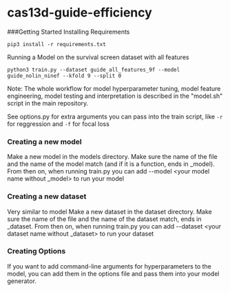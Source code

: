 # cas13d-guide-efficiency

###Getting Started
Installing Requirements
```
pip3 install -r requirements.txt
```
Running a Model on the survival screen dataset with all features
```
python3 train.py --dataset guide_all_features_9f --model guide_nolin_ninef --kfold 9 --split 0
```
Note: The whole workflow for model hyperparameter tuning, model feature engineering, model testing and interpretation is described in the "model.sh" script in the main repository. 

See options.py for extra arguments you can pass into the train script, like `-r` for reggression and `-f` for focal loss


### Creating a new model
Make a new model in the models directory. Make sure the name of the file and the name of the model match (and if it is a function, ends in _model).
From then on, when running train.py you can add --model \<your model name without _model\> to run your model

### Creating a new dataset
Very similar to model
Make a new dataset in the dataset directory. Make sure the name of the file and the name of the dataset match, ends in _dataset.
From then on, when running train.py you can add --dataset \<your dataset name without _dataset\> to run your dataset

### Creating Options
If you want to add command-line arguments for hyperparameters to the model, you can add them in the options file and pass them into your model generator.